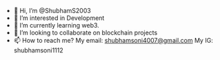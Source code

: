- 👋 Hi, I’m @ShubhamS2003
- 👀 I’m interested in Development
- 🌱 I’m currently learning web3.
- 💞️ I’m looking to collaborate on blockchain projects
- 📫 How to reach me? My email: shubhamsoni4007@gmail.com My IG: shubhamsoni1112

<!---
ShubhamS2003/ShubhamS2003 is a ✨ special ✨ repository because its `README.md` (this file) appears on your GitHub profile.
You can click the Preview link to take a look at your changes.
--->
